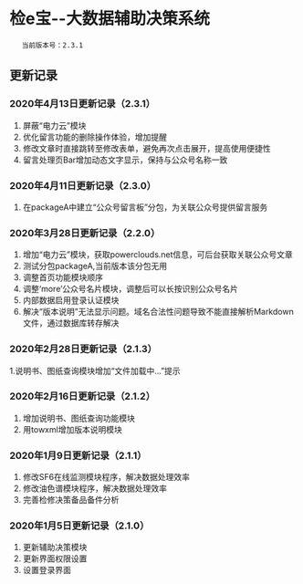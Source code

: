 # 检e宝--大数据辅助决策系统
       当前版本号：2.3.1
## 更新记录
### 2020年4月13日更新记录（2.3.1）
 1. 屏蔽“电力云”模块
 2. 优化留言功能的删除操作体验，增加提醒
 3. 修改文章时直接跳转至修改表单，避免再次点击展开，提高使用便捷性
 4. 留言处理页Bar增加动态文字显示，保持与公众号名称一致
### 2020年4月11日更新记录（2.3.0）
 1. 在packageA中建立“公众号留言板”分包，为关联公众号提供留言服务
### 2020年3月28日更新记录（2.2.0）
 1. 增加“电力云”模块，获取powerclouds.net信息，可后台获取关联公众号文章
 2. 测试分包packageA,当前版本该分包无用
 3. 调整首页功能模块顺序
 4. 调整‘more’公众号名片模块，调整后可以长按识别公众号名片
 5. 内部数据启用登录认证模块
 6. 解决“版本说明”无法显示问题。域名合法性问题导致不能直接解析Markdown文件，通过数据库转存解决
### 2020年2月28日更新记录（2.1.3）
 1.说明书、图纸查询模块增加“文件加载中...”提示
### 2020年2月16日更新记录（2.1.2）
 1. 增加说明书、图纸查询功能模块
 2. 用towxml增加版本说明模块
### 2020年1月9日更新记录（2.1.1）
 1. 修改SF6在线监测模块程序，解决数据处理效率
 2. 修改油色谱模块程序，解决数据处理效率
 3. 完善检修决策备品备件分析
### 2020年1月5日更新记录（2.1.0）
 1. 更新辅助决策模块
 2. 更新界面权限设置
 3. 设置登录界面
